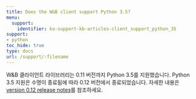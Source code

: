 ```yaml
---
title: Does the W&B client support Python 3.5?
menu:
  support:
    identifier: ko-support-kb-articles-client_support_python_35
support:
- python
toc_hide: true
type: docs
url: /support/:filename
---
```


W&B 클라이언트 라이브러리는 0.11 버전까지 Python 3.5를 지원했습니다. Python 3.5 지원은 수명이 종료됨에 따라 0.12 버전에서 종료되었습니다. 자세한 내용은 [version 0.12 release notes](https://github.com/wandb/wandb/releases/tag/v0.12.0)를 참조하세요.
